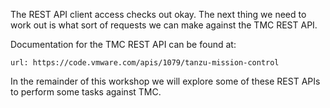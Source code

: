 The REST API client access checks out okay. The next thing we need to work out is what sort of requests we can make against the TMC REST API.

Documentation for the TMC REST API can be found at:

```dashboard:create-dashboard
url: https://code.vmware.com/apis/1079/tanzu-mission-control
```

In the remainder of this workshop we will explore some of these REST APIs to perform some tasks against TMC.
